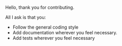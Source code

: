 Hello, thank you for contributing.

All I ask is that you:
- Follow the general coding style
- Add documentation wherever you feel necessary.
- Add tests wherever you feel necessary